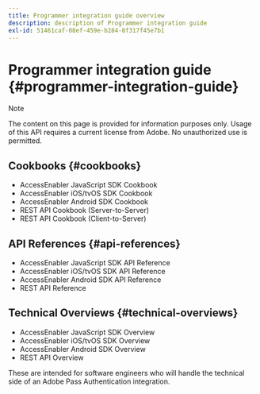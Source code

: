 ```yaml
---
title: Programmer integration guide overview
description: description of Programmer integration guide
exl-id: 51461caf-08ef-459e-b284-8f317f45e7b1
---
```

# Programmer integration guide {#programmer-integration-guide}


>[!NOTE]
>
>The content on this page is provided for information purposes only. Usage of this API requires a current license from Adobe. No unauthorized use is permitted.
>

## Cookbooks {#cookbooks}

* AccessEnabler JavaScript SDK Cookbook  
* AccessEnabler iOS/tvOS SDK Cookbook
* AccessEnabler Android SDK Cookbook
* REST API Cookbook (Server-to-Server)
* REST API Cookbook (Client-to-Server)

## API References {#api-references}

* AccessEnabler JavaScript SDK API Reference
* AccessEnabler iOS/tvOS SDK API Reference
* AccessEnabler Android SDK API Reference
* REST API Reference

## Technical Overviews {#technical-overviews}

* AccessEnabler JavaScript SDK Overview
* AccessEnabler iOS/tvOS SDK Overview
* AccessEnabler Android SDK Overview
* REST API Overview

These are intended for software engineers who will handle the technical side of an Adobe Pass Authentication integration.

<!--

>[!MORELIKETHIS]
>
>* Entitlement Flow
>* Programmer Use Cases
>* Error Reporting
>* Identifying Protected Resources
>* Temp Pass
>* Integrating the Media Token Verifier
>* User Metadata
>* Tracking Data in Adobe Pass authentication
-->
